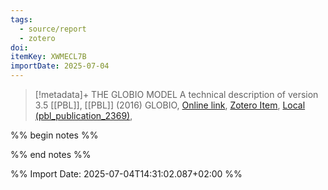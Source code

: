 ```yaml
---
tags:
  - source/report
  - zotero
doi: 
itemKey: XWMECL7B
importDate: 2025-07-04
---
```

>[!metadata]+
> THE GLOBIO MODEL  A technical description of version 3.5
> [[PBL]], 
> [[PBL]] (2016)
> GLOBIO, 
> [Online link](), [Zotero Item](zotero://select/library/items/XWMECL7B), [Local (pbl_publication_2369)](file://C:/Users/aburg/Documents/references/zotero/storage/UJDEGT7B/pbl_publication_2369.pdf), 

%% begin notes %%

%% end notes %%

%% Import Date: 2025-07-04T14:31:02.087+02:00 %%
